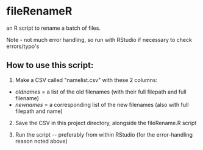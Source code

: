 # fileRenameR
an R script to rename a batch of files.

Note - not much error handling, so run with RStudio if necessary to check errors/typo's

## How to use this script:

1. Make a CSV called "namelist.csv" with these 2 columns:
- *oldnames* = a list of the old filenames (with their full filepath and full filename)
- *newnames* = a corresponding list of the new filenames (also with full filepath and name)

2. Save the CSV in this project directory, alongside the fileRename.R script

3. Run the script -- preferably from within RStudio (for the error-handling reason noted above)
